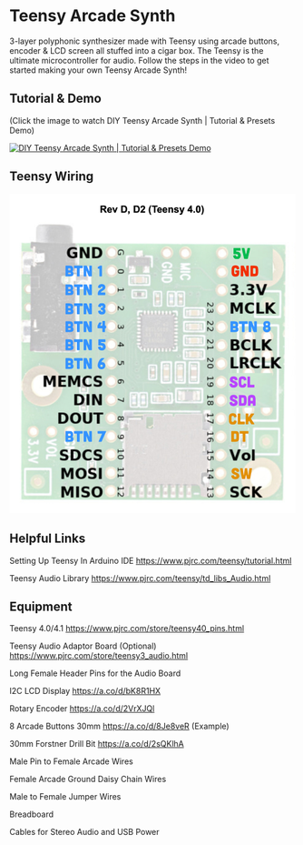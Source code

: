# Teensy Arcade Synth
3-layer polyphonic synthesizer made with Teensy using arcade buttons, encoder &amp; LCD screen all stuffed into a cigar box. The Teensy is the ultimate microcontroller for audio. Follow the steps in the video to get started making your own Teensy Arcade Synth!

## Tutorial & Demo
(Click the image to watch DIY Teensy Arcade Synth | Tutorial & Presets Demo)

[![DIY Teensy Arcade Synth | Tutorial & Presets Demo](https://img.youtube.com/vi/sXtFZuuaZ8I/0.jpg)](https://youtu.be/sXtFZuuaZ8I "DIY Teensy Arcade Synth | Tutorial & Presets Demo")


## Teensy Wiring
![Teensy Wiring](https://github.com/NickCulbertson/Teensy-Arcade-Synth/blob/main/Teensy-Wiring.jpg)


## Helpful Links
Setting Up Teensy In Arduino IDE
https://www.pjrc.com/teensy/tutorial.html

Teensy Audio Library
https://www.pjrc.com/teensy/td_libs_Audio.html


## Equipment
Teensy 4.0/4.1
https://www.pjrc.com/store/teensy40_pins.html

Teensy Audio Adaptor Board (Optional)
https://www.pjrc.com/store/teensy3_audio.html

Long Female Header Pins for the Audio Board 

I2C LCD Display
https://a.co/d/bK8R1HX

Rotary Encoder
https://a.co/d/2VrXJQl

8 Arcade Buttons 30mm
https://a.co/d/8Je8veR (Example)

30mm Forstner Drill Bit
https://a.co/d/2sQKlhA

Male Pin to Female Arcade Wires

Female Arcade Ground Daisy Chain Wires

Male to Female Jumper Wires

Breadboard

Cables for Stereo Audio and USB Power
